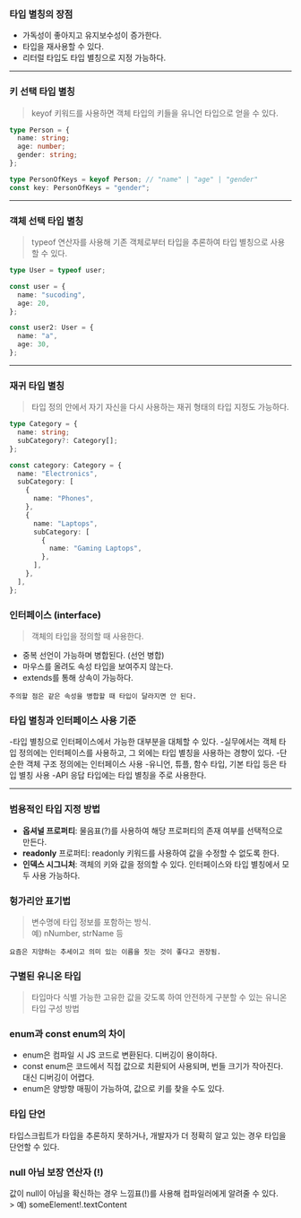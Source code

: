 ### 타입 별칭의 장점

- 가독성이 좋아지고 유지보수성이 증가한다.
- 타입을 재사용할 수 있다.
- 리터럴 타입도 타입 별칭으로 지정 가능하다.
---
### 키 선택 타입 별칭
>keyof 키워드를 사용하면 객체 타입의 키들을 유니언 타입으로 얻을 수 있다.

```ts
type Person = {
  name: string;
  age: number;
  gender: string;
};

type PersonOfKeys = keyof Person; // "name" | "age" | "gender"
const key: PersonOfKeys = "gender";
```
---

### 객체 선택 타입 별칭
> typeof 연산자를 사용해 기존 객체로부터 타입을 추론하여 타입 별칭으로 사용할 수 있다.
```ts
type User = typeof user;

const user = {
  name: "sucoding",
  age: 20,
};

const user2: User = {
  name: "a",
  age: 30,
};
```
---
### 재귀 타입 별칭
> 타입 정의 안에서 자기 자신을 다시 사용하는 재귀 형태의 타입 지정도 가능하다.

```ts
type Category = {
  name: string;
  subCategory?: Category[];
};

const category: Category = {
  name: "Electronics",
  subCategory: [
    {
      name: "Phones",
    },
    {
      name: "Laptops",
      subCategory: [
        {
          name: "Gaming Laptops",
        },
      ],
    },
  ],
};
```
### 인터페이스 (interface)
> 객체의 타입을 정의할 때 사용한다.
- 중복 선언이 가능하며 병합된다. (선언 병합)
- 마우스를 올려도 속성 타입을 보여주지 않는다.
- extends를 통해 상속이 가능하다.

``주의할 점은 같은 속성을 병합할 때 타입이 달라지면 안 된다.``

### 타입 별칭과 인터페이스 사용 기준
-타입 별칭으로 인터페이스에서 가능한 대부분을 대체할 수 있다.
-실무에서는 객체 타입 정의에는 인터페이스를 사용하고, 그 외에는 타입 별칭을 사용하는 경향이 있다.
-단순한 객체 구조 정의에는 인터페이스 사용
-유니언, 튜플, 함수 타입, 기본 타입 등은 타입 별칭 사용
-API 응답 타입에는 타입 별칭을 주로 사용한다.

---

### 범용적인 타입 지정 방법
- **옵셔널 프로퍼티**: 물음표(?)를 사용하여 해당 프로퍼티의 존재 여부를 선택적으로 만든다.
- **readonly** 프로퍼티: readonly 키워드를 사용하여 값을 수정할 수 없도록 한다.
- **인덱스 시그니처**: 객체의 키와 값을 정의할 수 있다. 인터페이스와 타입 별칭에서 모두 사용 가능하다.

### 헝가리안 표기법
> 변수명에 타입 정보를 포함하는 방식. <br/>
예) nNumber, strName 등

``요즘은 지양하는 추세이고 의미 있는 이름을 짓는 것이 좋다고 권장됨.``

### 구별된 유니온 타입
> 타입마다 식별 가능한 고유한 값을 갖도록 하여 안전하게 구분할 수 있는 유니온 타입 구성 방법

### enum과 const enum의 차이
- enum은 컴파일 시 JS 코드로 변환된다. 디버깅이 용이하다.
- const enum은 코드에서 직접 값으로 치환되어 사용되며, 번들 크기가 작아진다. 대신 디버깅이 어렵다.
- enum은 양방향 매핑이 가능하여, 값으로 키를 찾을 수도 있다.

### 타입 단언
타입스크립트가 타입을 추론하지 못하거나, 개발자가 더 정확히 알고 있는 경우 타입을 단언할 수 있다.

### null 아님 보장 연산자 (!)
값이 null이 아님을 확신하는 경우 느낌표(!)를 사용해 컴파일러에게 알려줄 수 있다. <br/>>
예) someElement!.textContent

